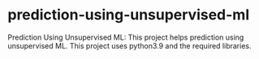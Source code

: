 # prediction-using-unsupervised-ml
Prediction Using Unsupervised ML: This project helps prediction using unsupervised ML. This project uses python3.9 and the required libraries.
